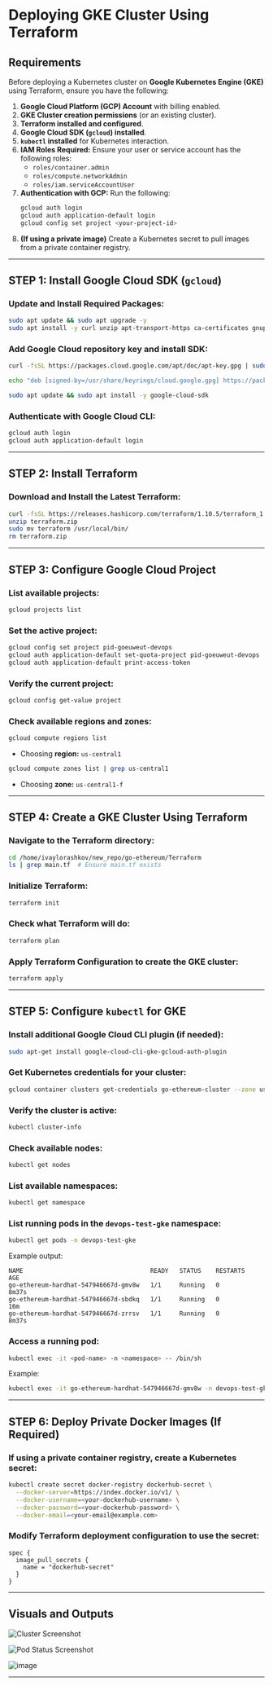 # **Deploying GKE Cluster Using Terraform**

## **Requirements**

Before deploying a Kubernetes cluster on **Google Kubernetes Engine (GKE)** using Terraform, ensure you have the following:

1. **Google Cloud Platform (GCP) Account** with billing enabled.
2. **GKE Cluster creation permissions** (or an existing cluster).
3. **Terraform installed and configured**.
4. **Google Cloud SDK (`gcloud`) installed**.
5. **`kubectl` installed** for Kubernetes interaction.
6. **IAM Roles Required:** Ensure your user or service account has the following roles:
   - `roles/container.admin`
   - `roles/compute.networkAdmin`
   - `roles/iam.serviceAccountUser`
7. **Authentication with GCP:** Run the following:
   ```sh
   gcloud auth login
   gcloud auth application-default login
   gcloud config set project <your-project-id>
   ```
8. **(If using a private image)** Create a Kubernetes secret to pull images from a private container registry.

---

## **STEP 1: Install Google Cloud SDK (`gcloud`)**

### **Update and Install Required Packages:**
```sh
sudo apt update && sudo apt upgrade -y
sudo apt install -y curl unzip apt-transport-https ca-certificates gnupg
```

### **Add Google Cloud repository key and install SDK:**
```sh
curl -fsSL https://packages.cloud.google.com/apt/doc/apt-key.gpg | sudo gpg --dearmor -o /usr/share/keyrings/cloud.google.gpg

echo "deb [signed-by=/usr/share/keyrings/cloud.google.gpg] https://packages.cloud.google.com/apt cloud-sdk main" | sudo tee /etc/apt/sources.list.d/google-cloud-sdk.list

sudo apt update && sudo apt install -y google-cloud-sdk
```

### **Authenticate with Google Cloud CLI:**
```sh
gcloud auth login
gcloud auth application-default login
```

---

## **STEP 2: Install Terraform**

### **Download and Install the Latest Terraform:**
```sh
curl -fsSL https://releases.hashicorp.com/terraform/1.10.5/terraform_1.10.5_linux_amd64.zip -o terraform.zip
unzip terraform.zip
sudo mv terraform /usr/local/bin/
rm terraform.zip
```

---

## **STEP 3: Configure Google Cloud Project**

### **List available projects:**
```sh
gcloud projects list
```

### **Set the active project:**
```sh
gcloud config set project pid-goeuweut-devops
gcloud auth application-default set-quota-project pid-goeuweut-devops
gcloud auth application-default print-access-token
```

### **Verify the current project:**
```sh
gcloud config get-value project
```

### **Check available regions and zones:**
```sh
gcloud compute regions list
```
- Choosing **region:** `us-central1`
```sh
gcloud compute zones list | grep us-central1
```
- Choosing **zone:** `us-central1-f`

---

## **STEP 4: Create a GKE Cluster Using Terraform**

### **Navigate to the Terraform directory:**
```sh
cd /home/ivaylorashkov/new_repo/go-ethereum/Terraform
ls | grep main.tf  # Ensure main.tf exists
```

### **Initialize Terraform:**
```sh
terraform init
```

### **Check what Terraform will do:**
```sh
terraform plan
```

### **Apply Terraform Configuration to create the GKE cluster:**
```sh
terraform apply
```

---

## **STEP 5: Configure `kubectl` for GKE**

### **Install additional Google Cloud CLI plugin (if needed):**
```sh
sudo apt-get install google-cloud-cli-gke-gcloud-auth-plugin
```

### **Get Kubernetes credentials for your cluster:**
```sh
gcloud container clusters get-credentials go-ethereum-cluster --zone us-central1-f
```

### **Verify the cluster is active:**
```sh
kubectl cluster-info
```

### **Check available nodes:**
```sh
kubectl get nodes
```

### **List available namespaces:**
```sh
kubectl get namespace
```

### **List running pods in the `devops-test-gke` namespace:**
```sh
kubectl get pods -n devops-test-gke
```
Example output:
```
NAME                                   READY   STATUS    RESTARTS   AGE
go-ethereum-hardhat-547946667d-gmv8w   1/1     Running   0          8m37s
go-ethereum-hardhat-547946667d-sbdkq   1/1     Running   0          16m
go-ethereum-hardhat-547946667d-zrrsv   1/1     Running   0          8m37s
```

### **Access a running pod:**
```sh
kubectl exec -it <pod-name> -n <namespace> -- /bin/sh
```
Example:
```sh
kubectl exec -it go-ethereum-hardhat-547946667d-gmv8w -n devops-test-gke -- /bin/sh
```

---

## **STEP 6: Deploy Private Docker Images (If Required)**

### **If using a private container registry, create a Kubernetes secret:**
```sh
kubectl create secret docker-registry dockerhub-secret \
  --docker-server=https://index.docker.io/v1/ \
  --docker-username=<your-dockerhub-username> \
  --docker-password=<your-dockerhub-password> \
  --docker-email=<your-email@example.com>
```

### **Modify Terraform deployment configuration to use the secret:**
```hcl
spec {
  image_pull_secrets {
    name = "dockerhub-secret"
  }
}
```

---

## **Visuals and Outputs**

![Cluster Screenshot](https://github.com/user-attachments/assets/6902a1bf-8bf0-419e-98b7-d8e56304f44c)

![Pod Status Screenshot](https://github.com/user-attachments/assets/575906f4-beb7-4e9e-9da8-c7bf4fddd36a)

![image](https://github.com/user-attachments/assets/4a2486ba-8045-4b9e-9138-c817e1778fd9)


---



